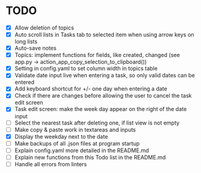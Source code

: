 # TODO

- [x] Allow deletion of topics
- [x] Auto scroll lists in Tasks tab to selected item when using arrow keys on long lists
- [x] Auto-save notes
- [x] Topics: implement functions for fields, like created, changed
      (see app.py -> action_app_copy_selection_to_clipboard())
- [x] Setting in config.yaml to set column width in topics table
- [x] Validate date input live when entering a task, so only valid dates can be entered
- [x] Add keyboard shortcut for +/- one day when entering a date
- [x] Check if there are changes before allowing the user to cancel the task edit screen
- [x] Task edit screen: make the week day appear on the right of the date input
- [ ] Select the nearest task after deleting one, if list view is not empty
- [ ] Make copy & paste work in textareas and inputs
- [x] Display the weekday next to the date
- [ ] Make backups of all .json files at program startup
- [ ] Explain config.yaml more detailed in the README.md
- [ ] Explain new functions from this Todo list in the README.md
- [ ] Handle all errors from linters